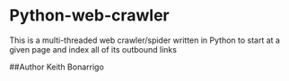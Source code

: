 # Python-web-crawler
This is a multi-threaded web crawler/spider written in Python to start at a given page and index all of its outbound links

##Author
Keith Bonarrigo
